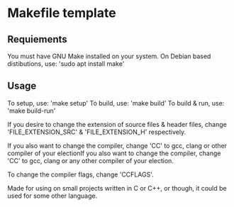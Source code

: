 # Makefile template

## Requiements

You must have GNU Make installed on your system.
On Debian based distibutions, use: 'sudo apt install make'

## Usage

To setup, use: 'make setup'
To build, use: 'make build'
To build & run, use: 'make build-run'

If you desire to change the extension of source files & header files,
change 'FILE_EXTENSION_SRC' & 'FILE_EXTENSION_H' respectively.

If you also want to change the compiler, change 'CC' to gcc, clang or other compiler of your electionIf you also want to change the compiler, change 'CC' to gcc, clang or any other compiler of your election.

To change the compiler flags, change 'CCFLAGS'.

Made for using on small projects written in C or C++, or though, it could be used for some other language.
